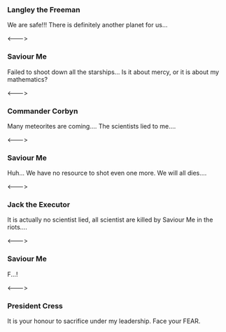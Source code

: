### Langley the Freeman

We are safe!!! There is definitely another planet for us...

<--->

### Saviour Me
<!-- __ALIGN_RIGHT__ -->

Failed to shoot down all the starships... Is it about mercy, or it is about my mathematics? 

<--->

### Commander Corbyn

Many meteorites are coming.... The scientists lied to me....

<--->

### Saviour Me
<!-- __ALIGN_RIGHT__ -->

Huh... We have no resource to shot even one more. We will all dies....

<--->

### Jack the Executor

It is actually no scientist lied, all scientist are killed by Saviour Me in the riots....

<--->

### Saviour Me
<!-- __ALIGN_RIGHT__ -->

F...!

<--->

### President Cress

It is your honour to sacrifice under my leadership. Face your FEAR.